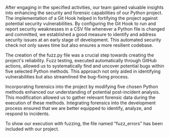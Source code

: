 After engaging in the specified activities, our team gained valuable insights into enhancing the security and forensic capabilities of our Python project. 
The implementation of a Git Hook helped in fortifying the project against potential security vulnerabilities. By configuring the Git Hook to run and report security weaknesses in a CSV file whenever a Python file is changed and committed, we established a good measure to identify and address security issues at an early stage of development. 
This automated security check not only saves time but also ensures a more resilient codebase.

The creation of the fuzz.py file was a crucial step towards creating the project's reliability. 
Fuzz testing, executed automatically through GitHub actions, allowed us to systematically find and uncover potential bugs within five selected Python methods. 
This approach not only aided in identifying vulnerabilities but also streamlined the bug-fixing process.

Incorporating forensics into the project by modifying five chosen Python methods enhanced our understanding of potential post-incident analysis. 
This modification allowed us to gather relevant forensic data during the execution of these methods. Integrating forensics into the development process ensured that we are better equipped to identify, analyze, and respond to incidents.

To show our execution with fuzzing, the file named "fuzz_errors" has been included with our project. 
